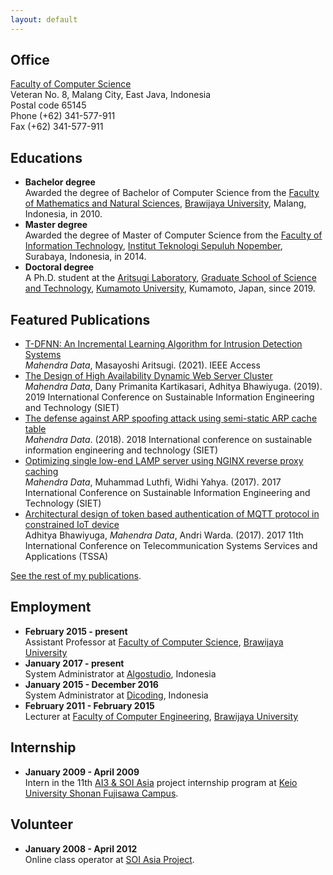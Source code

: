 ```yaml
---
layout: default
---
```




## Office

[Faculty of Computer Science](https://filkom.ub.ac.id/)\
Veteran No. 8, Malang City, East Java, Indonesia\
Postal code 65145\
Phone (+62) 341-577-911\
Fax (+62) 341-577-911

## Educations

- **Bachelor degree**\
  Awarded the degree of Bachelor of Computer Science from the [Faculty of Mathematics and Natural Sciences](https://mipa.ub.ac.id/en/home/), [Brawijaya University](https://ub.ac.id/), Malang, Indonesia, in 2010.
- **Master degree**\
  Awarded the degree of Master of Computer Science from the [Faculty of Information Technology](https://www.its.ac.id/informatika/), [Institut Teknologi Sepuluh Nopember](https://www.its.ac.id/), Surabaya, Indonesia, in 2014.
- **Doctoral degree**\
  A Ph.D. student at the [Aritsugi Laboratory](https://www.dbms.cs.kumamoto-u.ac.jp/~aritsugi/), [Graduate School of Science and Technology](https://www.fast.kumamoto-u.ac.jp/gsst-en/), [Kumamoto University](https://ewww.kumamoto-u.ac.jp/en/), Kumamoto, Japan, since 2019.

## Featured Publications

- [T-DFNN: An Incremental Learning Algorithm for Intrusion Detection Systems](https://doi.org/10.1109/ACCESS.2021.3127985)\
  *Mahendra Data*, Masayoshi Aritsugi. (2021). IEEE Access
- [The Design of High Availability Dynamic Web Server Cluster](https://doi.org/10.1109/SIET48054.2019.8986069)\
  *Mahendra Data*, Dany Primanita Kartikasari, Adhitya Bhawiyuga. (2019). 2019 International Conference on Sustainable Information Engineering and Technology (SIET)
- [The defense against ARP spoofing attack using semi-static ARP cache table](https://doi.org/10.1109/SIET.2018.8693155)\
  *Mahendra Data*. (2018). 2018 International conference on sustainable information engineering and technology (SIET)
- [Optimizing single low-end LAMP server using NGINX reverse proxy caching](https://doi.org/10.1109/SIET.2017.8304102)\
  *Mahendra Data*, Muhammad Luthfi, Widhi Yahya. (2017). 2017 International Conference on Sustainable Information Engineering and Technology (SIET)
- [Architectural design of token based authentication of MQTT protocol in constrained IoT device](https://doi.org/10.1109/TSSA.2017.8272933)\
  Adhitya Bhawiyuga, *Mahendra Data*, Andri Warda. (2017). 2017 11th International Conference on Telecommunication Systems Services and Applications (TSSA)

[See the rest of my publications](https://scholar.google.com/citations?user=DRcHGcYAAAAJ&hl=en).

## Employment

- **February 2015 - present**\
  Assistant Professor at [Faculty of Computer Science](https://filkom.ub.ac.id/), [Brawijaya University](https://ub.ac.id/)
- **January 2017 - present**\
  System Administrator at [Algostudio](https://algostudio.net/), Indonesia
- **January 2015 - December 2016**\
  System Administrator at [Dicoding](https://www.dicoding.com/), Indonesia
- **February 2011 - February 2015**\
  Lecturer at [Faculty of Computer Engineering](https://teknik.ub.ac.id/?lang=en), [Brawijaya University](https://ub.ac.id/)
  
## Internship

- **January 2009 - April 2009**\
  Intern in the 11th [AI3 & SOI Asia](https://www.soi.asia/) project internship program at [Keio University Shonan Fujisawa Campus](https://www.sfc.keio.ac.jp/en/).

## Volunteer

- **January 2008 - April 2012**\
  Online class operator at [SOI Asia Project](https://www.soi.asia/).
